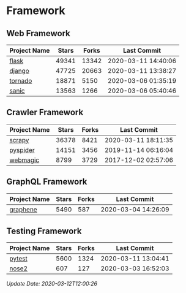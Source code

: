 # Framework

## Web Framework

| Project Name | Stars | Forks | Last Commit |
| ------------ | ----- | ----- | ----------- |
| [flask](https://github.com/pallets/flask) | 49341 | 13342 | 2020-03-11 14:40:06 |
| [django](https://github.com/django/django) | 47725 | 20663 | 2020-03-11 13:38:27 |
| [tornado](https://github.com/tornadoweb/tornado) | 18871 | 5150 | 2020-03-06 01:35:19 |
| [sanic](https://github.com/huge-success/sanic) | 13563 | 1266 | 2020-03-06 05:40:46 |

## Crawler Framework

| Project Name | Stars | Forks | Last Commit |
| ------------ | ----- | ----- | ----------- |
| [scrapy](https://github.com/scrapy/scrapy) | 36378 | 8421 | 2020-03-11 18:11:35 |
| [pyspider](https://github.com/binux/pyspider) | 14151 | 3456 | 2019-11-14 06:16:04 |
| [webmagic](https://github.com/code4craft/webmagic) | 8799 | 3729 | 2017-12-02 02:57:06 |

## GraphQL Framework

| Project Name | Stars | Forks | Last Commit |
| ------------ | ----- | ----- | ----------- |
| [graphene](https://github.com/graphql-python/graphene) | 5490 | 587 | 2020-03-04 14:26:09 |

## Testing Framework

| Project Name | Stars | Forks | Last Commit |
| ------------ | ----- | ----- | ----------- |
| [pytest](https://github.com/pytest-dev/pytest) | 5600 | 1324 | 2020-03-11 13:04:41 |
| [nose2](https://github.com/nose-devs/nose2) | 607 | 127 | 2020-03-03 16:52:03 |

*Update Date: 2020-03-12T12:00:26*